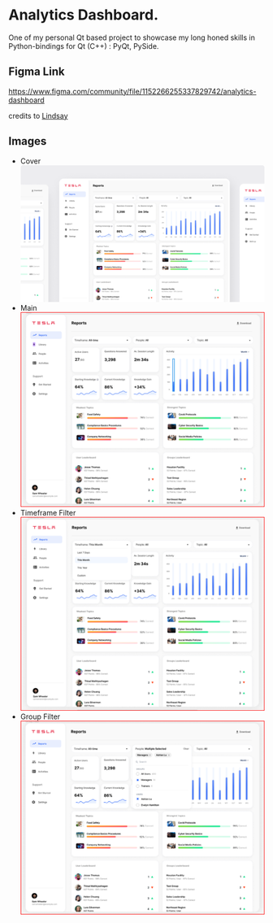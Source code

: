 # Analytics Dashboard.

One of my personal Qt based project to showcase my long honed skills in Python-bindings for Qt (C++) : PyQt, PySide.

## Figma Link

https://www.figma.com/community/file/1152266255337829742/analytics-dashboard

credits to [Lindsay](https://www.figma.com/@lho)

## Images

- Cover![Cover](./assets/analytics_dashboard-cover.png)
- Main![Main](./assets/analytics_dashboard-main.png)
- Timeframe Filter ![Timeframe Filter](./assets/analytics_dashboard-timeframe-filter.png)
- Group Filter![Group Filter](./assets/analytics_dashboard-group-filter.png)
